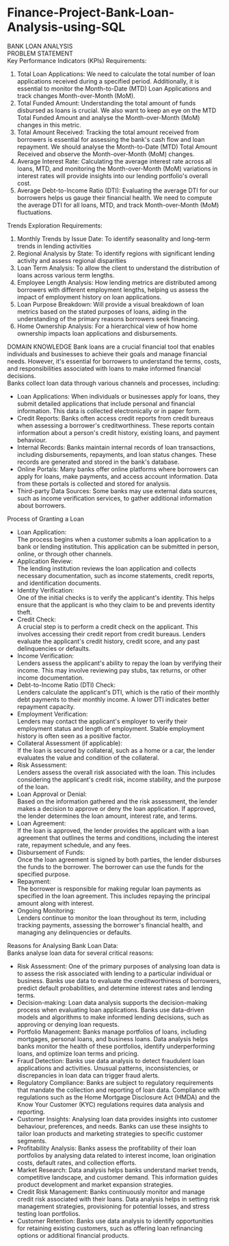 # Finance-Project-Bank-Loan-Analysis-using-SQL

BANK LOAN ANALYSIS\
PROBLEM STATEMENT\
Key Performance Indicators (KPIs) Requirements:
1. Total Loan Applications: We need to calculate the total number of loan applications received during a specified period. Additionally, it is essential to monitor the Month-to-Date (MTD) Loan Applications and track changes Month-over-Month (MoM).
2. Total Funded Amount: Understanding the total amount of funds disbursed as loans is crucial. We also want to keep an eye on the MTD Total Funded Amount and analyse the Month-over-Month (MoM) changes in this metric.
3. Total Amount Received: Tracking the total amount received from borrowers is essential for assessing the bank's cash flow and loan repayment. We should analyse the Month-to-Date (MTD) Total Amount Received and observe the Month-over-Month (MoM) changes.
4. Average Interest Rate: Calculating the average interest rate across all loans, MTD, and monitoring the Month-over-Month (MoM) variations in interest rates will provide insights into our lending portfolio's overall cost.
5. Average Debt-to-Income Ratio (DTI): Evaluating the average DTI for our borrowers helps us gauge their financial health. We need to compute the average DTI for all loans, MTD, and track Month-over-Month (MoM) fluctuations.

Trends Exploration Requirements:
1. Monthly Trends by Issue Date:  To identify seasonality and long-term trends in lending activities
2. Regional Analysis by State: To identify regions with significant lending activity and assess regional disparities
3. Loan Term Analysis: To allow the client to understand the distribution of loans across various term lengths.
4. Employee Length Analysis: How lending metrics are distributed among borrowers with different employment lengths, helping us assess the impact of employment history on loan applications.
5. Loan Purpose Breakdown: Will provide a visual breakdown of loan metrics based on the stated purposes of loans, aiding in the understanding of the primary reasons borrowers seek financing.
6. Home Ownership Analysis: For a hierarchical view of how home ownership impacts loan applications and disbursements.

DOMAIN KNOWLEDGE
Bank loans are a crucial financial tool that enables individuals and businesses to achieve their goals and manage financial needs. However, it's essential for borrowers to understand the terms, costs, and responsibilities associated with loans to make informed financial decisions.\
Banks collect loan data through various channels and processes, including:
* Loan Applications: When individuals or businesses apply for loans, they submit detailed applications that include personal and financial information. This data is collected electronically or in paper form.
* Credit Reports: Banks often access credit reports from credit bureaus when assessing a borrower's creditworthiness. These reports contain information about a person's credit history, existing loans, and payment behaviour.
* Internal Records: Banks maintain internal records of loan transactions, including disbursements, repayments, and loan status changes. These records are generated and stored in the bank's database.
* Online Portals: Many banks offer online platforms where borrowers can apply for loans, make payments, and access account information. Data from these portals is collected and stored for analysis.
* Third-party Data Sources: Some banks may use external data sources, such as income verification services, to gather additional information about borrowers.

Process of Granting a Loan
* Loan Application:\
The process begins when a customer submits a loan application to a bank or lending institution. This application can be submitted in person, online, or through other channels.
* Application Review:\
The lending institution reviews the loan application and collects necessary documentation, such as income statements, credit reports, and identification documents.
* Identity Verification:\
One of the initial checks is to verify the applicant's identity. This helps ensure that the applicant is who they claim to be and prevents identity theft.
* Credit Check:\
A crucial step is to perform a credit check on the applicant. This involves accessing their credit report from credit bureaus. Lenders evaluate the applicant's credit history, credit score, and any past delinquencies or defaults.
* Income Verification:\
Lenders assess the applicant's ability to repay the loan by verifying their income. This may involve reviewing pay stubs, tax returns, or other income documentation.
* Debt-to-Income Ratio (DTI) Check:\
Lenders calculate the applicant's DTI, which is the ratio of their monthly debt payments to their monthly income. A lower DTI indicates better repayment capacity.
* Employment Verification:\
Lenders may contact the applicant's employer to verify their employment status and length of employment. Stable employment history is often seen as a positive factor.
* Collateral Assessment (if applicable):\
If the loan is secured by collateral, such as a home or a car, the lender evaluates the value and condition of the collateral.
* Risk Assessment:\
Lenders assess the overall risk associated with the loan. This includes considering the applicant's credit risk, income stability, and the purpose of the loan.
* Loan Approval or Denial:\
Based on the information gathered and the risk assessment, the lender makes a decision to approve or deny the loan application. If approved, the lender determines the loan amount, interest rate, and terms.
* Loan Agreement:\
If the loan is approved, the lender provides the applicant with a loan agreement that outlines the terms and conditions, including the interest rate, repayment schedule, and any fees.
* Disbursement of Funds:\
Once the loan agreement is signed by both parties, the lender disburses the funds to the borrower. The borrower can use the funds for the specified purpose.
* Repayment:\
The borrower is responsible for making regular loan payments as specified in the loan agreement. This includes repaying the principal amount along with interest.
* Ongoing Monitoring:\
Lenders continue to monitor the loan throughout its term, including tracking payments, assessing the borrower's financial health, and managing any delinquencies or defaults.

Reasons for Analysing Bank Loan Data:\
Banks analyse loan data for several critical reasons:
* Risk Assessment: One of the primary purposes of analysing loan data is to assess the risk associated with lending to a particular individual or business. Banks use data to evaluate the creditworthiness of borrowers, predict default probabilities, and determine interest rates and lending terms.
* Decision-making: Loan data analysis supports the decision-making process when evaluating loan applications. Banks use data-driven models and algorithms to make informed lending decisions, such as approving or denying loan requests.
* Portfolio Management: Banks manage portfolios of loans, including mortgages, personal loans, and business loans. Data analysis helps banks monitor the health of these portfolios, identify underperforming loans, and optimize loan terms and pricing.
* Fraud Detection: Banks use data analysis to detect fraudulent loan applications and activities. Unusual patterns, inconsistencies, or discrepancies in loan data can trigger fraud alerts.
* Regulatory Compliance: Banks are subject to regulatory requirements that mandate the collection and reporting of loan data. Compliance with regulations such as the Home Mortgage Disclosure Act (HMDA) and the Know Your Customer (KYC) regulations requires data analysis and reporting.
* Customer Insights: Analysing loan data provides insights into customer behaviour, preferences, and needs. Banks can use these insights to tailor loan products and marketing strategies to specific customer segments.
* Profitability Analysis: Banks assess the profitability of their loan portfolios by analysing data related to interest income, loan origination costs, default rates, and collection efforts.
* Market Research: Data analysis helps banks understand market trends, competitive landscape, and customer demand. This information guides product development and market expansion strategies.
* Credit Risk Management: Banks continuously monitor and manage credit risk associated with their loans. Data analysis helps in setting risk management strategies, provisioning for potential losses, and stress testing loan portfolios.
* Customer Retention: Banks use data analysis to identify opportunities for retaining existing customers, such as offering loan refinancing options or additional financial products.

